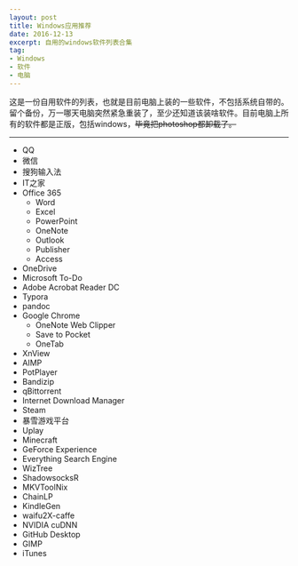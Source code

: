 ```yaml
---
layout: post
title: Windows应用推荐
date: 2016-12-13
excerpt: 自用的windows软件列表合集
tag: 
- Windows
- 软件
- 电脑
---
```


这是一份自用软件的列表，也就是目前电脑上装的一些软件，不包括系统自带的。留个备份，万一哪天电脑突然紧急重装了，至少还知道该装啥软件。目前电脑上所有的软件都是正版，包括windows，~~毕竟把photoshop都卸载了。~~

---

- QQ
- 微信
- 搜狗输入法
- IT之家
- Office 365
  - Word
  - Excel
  - PowerPoint
  - OneNote
  - Outlook
  - Publisher
  - Access
- OneDrive
- Microsoft To-Do
- Adobe Acrobat Reader DC
- Typora
- pandoc
- Google Chrome
  - OneNote Web Clipper
  - Save to Pocket
  - OneTab
- XnView
- AIMP
- PotPlayer
- Bandizip
- qBittorrent
- Internet Download Manager
- Steam
- 暴雪游戏平台
- Uplay
- Minecraft
- GeForce Experience
- Everything Search Engine
- WizTree
- ShadowsocksR
- MKVToolNix
- ChainLP
- KindleGen
- waifu2X-caffe
- NVIDIA cuDNN
- GitHub Desktop
- GIMP
- iTunes
